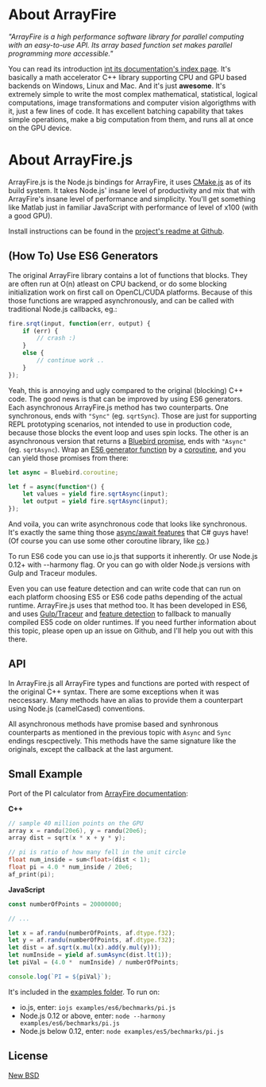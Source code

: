 # About ArrayFire

*"ArrayFire is a high performance software library for parallel computing with an easy-to-use API. Its array based function set makes parallel programming more accessible."*

You can read its introduction [int its documentation's index page](http://www.arrayfire.com/docs/index.htm). It's basically a math accelerator C++ library supporting CPU and GPU based backends on Windows, Linux and Mac. And it's just **awesome**. It's extremely simple to write the most complex mathematical, statistical, logical computations, image transformations and computer vision algorigthms with it, just a few lines of code. It has excellent batching capability that takes simple operations, make a big computation from them, and runs all at once on the GPU device.

# About ArrayFire.js

ArrayFire.js is the Node.js bindings for ArrayFire, it uses [CMake.js](https://github.com/unbornchikken/cmake-js) as of its build system. It takes Node.js' insane level of productivity and mix that with ArrayFire's insane level of performance and simplicity. You'll get something like Matlab just in familiar JavaScript with performance of level of x100 (with a good GPU).

Install instructions can be found in the [project's readme at Github](https://github.com/arrayfire/arrayfire-js#install).

## (How To) Use ES6 Generators

The original ArrayFire library contains a lot of functions that blocks. They are often run at O(n) atleast on CPU backend, or do some blocking initialization work on first call on OpenCL/CUDA platforms. Because of this those functions are wrapped asynchronously, and can be called with traditional Node.js callbacks, eg.:

```js
fire.srqt(input, function(err, output) {
	if (err) {
    	// crash :)
    }
    else {
    	// continue work ..
    }
});
```

Yeah, this is annoying and ugly compared to the original (blocking) C++ code. The good news is that can be improved by using ES6 generators. Each asynchronous ArrayFire.js method has two counterparts. One synchronous, ends with `"Sync"` (eg. `sqrtSync`). Those are just for supporting REPL prototyping scenarios, not intended to use in production code, because those blocks the event loop and uses spin locks. The other is an asynchronous version that returns a [Bluebird promise](https://www.npmjs.com/package/bluebird), ends with `"Async"` (eg. `sqrtAsync`). Wrap an [ES6 generator function](https://developer.mozilla.org/en-US/docs/Web/JavaScript/Reference/Statements/function*) by a [coroutine](https://github.com/petkaantonov/bluebird/blob/master/API.md#promisecoroutinegeneratorfunction-generatorfunction---function), and you can yield those promises from there:

```js
let async = Bluebird.coroutine;

let f = async(function*() {
	let values = yield fire.sqrtAsync(input);
    let output = yield fire.sqrtAsync(input);
});
```

And voila, you can write asynchronous code that looks like synchronous. It's exactly the same thing those [async/await features](https://msdn.microsoft.com/en-us/library/hh191443.aspx) that C# guys have! (Of course you can use some other coroutine library, like [co](https://www.npmjs.com/package/co).)

To run ES6 code you can use io.js that supports it inherently. Or use Node.js 0.12+ with --harmony flag. Or you can go with older Node.js versions with Gulp and Traceur modules.

Even you can use feature detection and can write code that can run on each platform choosing ES5 or ES6 code paths depending of the actual runtime. ArrayFire.js uses that method too. It has been developed in ES6, and uses [Gulp/Traceur](https://github.com/arrayfire/arrayfire-js/blob/master/gulpfile.js) and [feature detection](https://github.com/arrayfire/arrayfire-js/blob/master/lib/index.js#L19) to fallback to manually compiled ES5 code on older runtimes. If you need further information about this topic, please open up an issue on Github, and I'll help you out with this there.

## API

In ArrayFire.js all ArrayFire types and functions are ported with respect of the original C++ syntax. There are some exceptions when it was neccessary. Many methods have an alias to provide them a counterpart using Node.js (camelCased) conventions.

All asynchronous methods have promise based and synhronous counterparts as mentioned in the previous topic with `Async` and `Sync` endings rescpectively. This methods have the same signature like the originals, except the callback at the last argument.

## Small Example

Port of the PI calculator from [ArrayFire documentation](http://www.arrayfire.com/docs/index.htm):

**C++**

```C++
// sample 40 million points on the GPU
array x = randu(20e6), y = randu(20e6);
array dist = sqrt(x * x + y * y);

// pi is ratio of how many fell in the unit circle
float num_inside = sum<float>(dist < 1);
float pi = 4.0 * num_inside / 20e6;
af_print(pi);
```

**JavaScript**

```js
const numberOfPoints = 20000000;

// ...

let x = af.randu(numberOfPoints, af.dtype.f32);
let y = af.randu(numberOfPoints, af.dtype.f32);
let dist = af.sqrt(x.mul(x).add(y.mul(y)));
let numInside = yield af.sumAsync(dist.lt(1));
let piVal = (4.0 *  numInside) / numberOfPoints;

console.log(`PI = ${piVal}`);
```

It's included in the [examples folder](https://github.com/arrayfire/arrayfire-js/blob/master/examples/es6/bechmarks/pi.js). To run on:

- io.js, enter: `iojs examples/es6/bechmarks/pi.js`
- Node.js 0.12 or above, enter: `node --harmony examples/es6/bechmarks/pi.js`
- Node.js below 0.12, enter: `node examples/es5/bechmarks/pi.js`

## License

[New BSD](https://github.com/arrayfire/arrayfire-js/blob/master/LICENSE)